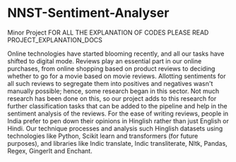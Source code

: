 # NNST-Sentiment-Analyser
Minor Project
FOR ALL THE EXPLANATION OF CODES PLEASE READ PROJECT_EXPLANATION_DOCS

Online technologies have started blooming recently, and all our tasks have shifted to digital mode. Reviews play an essential part in our online purchases, from online shopping based on product reviews to deciding whether to go for a movie based on movie reviews. Allotting sentiments for all such reviews to segregate them into positives and negatives wasn't manually possible; hence, some research began in this sector. Not much research has been done on this, so our project adds to this research for further classification tasks that can be added to the pipeline and help in the sentiment analysis of the reviews. For the ease of writing reviews, people in India prefer to pen down their opinions in Hinglish rather than just English or Hindi. Our technique processes and analysis such Hinglish datasets using technologies like Python, Scikit learn and transformers (for future purposes), and libraries like Indic translate, Indic transliterate, Nltk, Pandas, Regex, GingerIt and Enchant.
   

